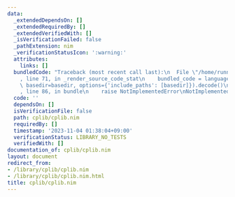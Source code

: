 ```yaml
---
data:
  _extendedDependsOn: []
  _extendedRequiredBy: []
  _extendedVerifiedWith: []
  _isVerificationFailed: false
  _pathExtension: nim
  _verificationStatusIcon: ':warning:'
  attributes:
    links: []
  bundledCode: "Traceback (most recent call last):\n  File \"/home/runner/.local/lib/python3.10/site-packages/onlinejudge_verify/documentation/build.py\"\
    , line 71, in _render_source_code_stat\n    bundled_code = language.bundle(stat.path,\
    \ basedir=basedir, options={'include_paths': [basedir]}).decode()\n  File \"/home/runner/.local/lib/python3.10/site-packages/onlinejudge_verify/languages/nim.py\"\
    , line 86, in bundle\n    raise NotImplementedError\nNotImplementedError\n"
  code: ''
  dependsOn: []
  isVerificationFile: false
  path: cplib/cplib.nim
  requiredBy: []
  timestamp: '2023-11-04 01:38:04+09:00'
  verificationStatus: LIBRARY_NO_TESTS
  verifiedWith: []
documentation_of: cplib/cplib.nim
layout: document
redirect_from:
- /library/cplib/cplib.nim
- /library/cplib/cplib.nim.html
title: cplib/cplib.nim
---
```


